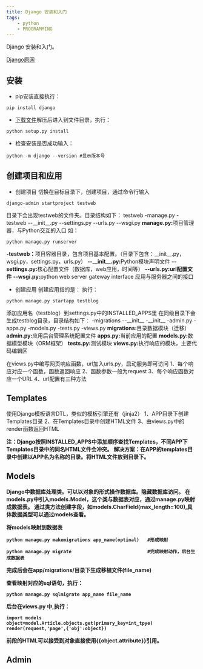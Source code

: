 ```yaml
---
title: Django 安装和入门
tags:
	- python
    - PROGRAMMING
---
```

Django 安装和入门。
<!--more-->
[Django原网](https://www.djangoproject.com)
## 安装
* pip安装直接执行：

```
pip install django
```

* [下载文件](https://www.djangoproject.com/download/2.0.7/tarball/)解压后进入到文件目录，执行：

```
python setup.py install
```

* 检查安装是否成功输入：

```
python -m django --version #显示版本号
```

## 创建项目和应用

* 创建项目
切换在目标目录下，创建项目，通过命令行输入

```
django-admin startproject testweb
```

目录下会出现testweb的文件夹。目录结构如下：
testweb
-manage.py
-testweb
\-\-\_\_init\_\_.py
\-\-settings.py
\-\-urls.py
\-\-wsgi.py
<b> manage.py:</b>项目管理器，与Python交互的入口 如：

```
python manage.py runserver
```

<b> -testweb：</b>项目容器目录，包含项目基本配置。（目录下包含：\_\_init\_\_.py，wsgi.py，settings.py，urls.py）
<b> \-\-\_\_init\_\_.py:</b>Python模块声明文件
<b> \-\-settings.py:</b>核心配置文件（数据库，web应用，时间等）
<b> \-\-urls.py:url配置文件</b>
<b> \-\-wsgi.py:</b>python web server gateway interface 应用与服务器之间的接口

* 创建应用
创建应用指的是：
执行：

```
python manage.py startapp testblog
```

添加应用名（testblog）到settings.py中的INSTALLED_APPS里
在同级目录下会生成testblog目录，目录结构如下：
\-migrations
\-\-\_\_init\_\_
\-\_\_init\_\_
\-admin.py
\-apps.py
\-models.py
\-tests.py
\-views.py
<b>migrations:</b>目录数据模块（迁移）
<b>admin.py:</b>应用后台管理系统配置文件
<b>apps.py:</b>当前应用的配置
<b>models.py:</b>数据模型模块（ORM框架）
<b>tests.py:</b>测试模块
<b>views.py:</b>执行响应的模块，主要代码编辑区

在views.py中编写网页响应函数，url加入urls.py，启动服务即可访问
1、每个响应对应一个函数，函数返回响应
2、函数参数一般为request
3、每个响应函数对应一个URL
4、url配置有三种方法

## Templates
使用Django模板语言DTL，类似的模板引擎还有（jinja2）
1、APP目录下创建Templates目录
2、在Templates目录中创建HTML文件
3、由views.py中的render函数返回HTML

<b>注：Django按照INSTALLED_APPS中添加顺序查找Templates，不同APP下Templates目录中的同名HTML文件会冲突。
解决方案：在APP的templates目录中创建以APP名为名称的目录。将HTML文件放到目录下。<b>

## Models
Django中数据库处理类。可以以对象的形式操作数据库。隐藏数据库访问。
在models.py中引入models.Model，这个类与数据表对应，通过manage.py映射成数据表。
通过类方法创建字段，如models.CharField(max_length=100),具体数据类型可以通过models查看。

将models映射到数据表


```
python manage.py makemigrations app_name(optinal)   #形成映射
```

```
python manage.py migrate							#完成映射动作，后台生成数据表
```

完成后会在app/migrations/目录下生成移植文件(file_name)

查看映射对应的sql语句，执行：

```
python manage.py sqlmigrate app_name file_name 
```

后台在views.py 中,执行：

```
import models
object=model.Article.objects.get(primary_key=int_tpye)
render(request,'page',{'obj':object})
```

前段的HTML可以接受到对象直接使用{{object.attribute}}引用。

## Admin